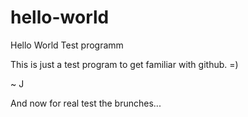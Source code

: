 hello-world
===========

Hello World Test programm

This is just a test program to get familiar with github. =)

~ J

And now for real test the brunches... 


